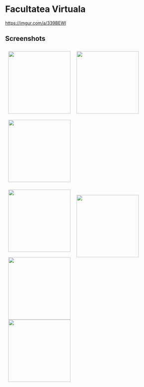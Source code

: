 # Facultatea Virtuala

https://imgur.com/a/339BEWl

## Screenshots

[<img src="https://i.imgur.com/gkLl9gq.png" align="left"
width="200"
    hspace="10" vspace="10">](https://i.imgur.com/gkLl9gq.png)
[<img src="https://i.imgur.com/IVg59UC.png" align="center"
width="200"
    hspace="10" vspace="10">](https://i.imgur.com/IVg59UC.png)
[<img src="https://i.imgur.com/wcluQPg.jpg" align="center"
width="200"
    hspace="10" vspace="10">](https://i.imgur.com/wcluQPg.jpg)
    
    
[<img src="https://i.imgur.com/XHlDVyl.png" align="left"
width="200"
    hspace="10" >](https://i.imgur.com/XHlDVyl.png)    
[<img src="https://i.imgur.com/oeABGFn.png" align="left"
width="200"
    hspace="10" >](https://i.imgur.com/oeABGFn.png)    
[<img src="https://i.imgur.com/dmdjbIl.png" align="center"
width="200"
    hspace="10">](https://i.imgur.com/dmdjbIl.png)  
[<img src="https://i.imgur.com/RZV77fn.png" align="left"
width="200"
    hspace="10" >](https://i.imgur.com/RZV77fn.png)  

